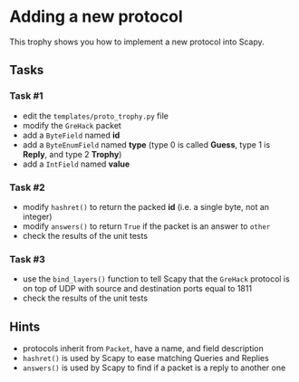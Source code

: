 # Adding a new protocol

This trophy shows you how to implement a new protocol into Scapy.

## Tasks

### Task #1

- edit the `templates/proto_trophy.py` file
- modify the `GreHack` packet
- add a `ByteField` named **id**
- add a `ByteEnumField` named **type** (type 0 is called **Guess**, type 1 is
  **Reply**, and type 2 **Trophy**)
- add a `IntField` named **value**

### Task #2

- modify `hashret()` to return the packed **id** (i.e. a single byte, not an
  integer)
- modify `answers()` to return `True` if the packet is an answer to `other`
- check the results of the unit tests

### Task #3

- use the `bind_layers()` function to tell Scapy that the `GreHack` protocol is on
  top of UDP with source and destination ports equal to 1811
- check the results of the unit tests

## Hints

- protocols inherit from `Packet`, have a name, and field description
- `hashret()` is used by Scapy to ease matching Queries and Replies
- `answers()` is used by Scapy to find if a packet is a reply to another one
